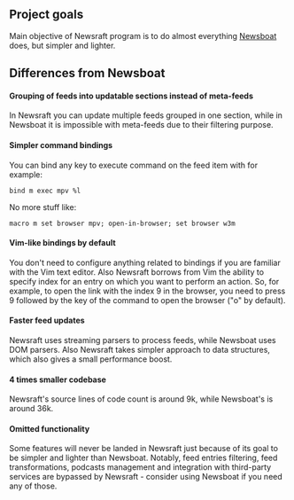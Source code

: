 ## Project goals

Main objective of Newsraft program is to do almost everything
[Newsboat](https://newsboat.org) does, but simpler and lighter.

## Differences from Newsboat

#### Grouping of feeds into updatable sections instead of meta-feeds

In Newsraft you can update multiple feeds grouped in one section, while in
Newsboat it is impossible with meta-feeds due to their filtering purpose.

#### Simpler command bindings

You can bind any key to execute command on the feed item with for example:

```
bind m exec mpv %l
```

No more stuff like:

```
macro m set browser mpv; open-in-browser; set browser w3m
```

#### Vim-like bindings by default

You don't need to configure anything related to bindings if you are familiar
with the Vim text editor. Also Newsraft borrows from Vim the ability to specify
index for an entry on which you want to perform an action. So, for example, to
open the link with the index 9 in the browser, you need to press 9 followed by
the key of the command to open the browser ("o" by default).

#### Faster feed updates

Newsraft uses streaming parsers to process feeds, while Newsboat uses DOM
parsers. Also Newsraft takes simpler approach to data structures, which also
gives a small performance boost.

#### 4 times smaller codebase

Newsraft's source lines of code count is around 9k, while Newsboat's is around
36k.

#### Omitted functionality

Some features will never be landed in Newsraft just because of its goal to be
simpler and lighter than Newsboat. Notably, feed entries filtering, feed
transformations, podcasts management and integration with third-party services
are bypassed by Newsraft - consider using Newsboat if you need any of those.
